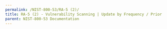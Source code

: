 ```yaml
---
permalink: /NIST-800-53/RA-5 (2)/
title: RA-5 (2) - Vulnerability Scanning | Update by Frequency / Prior to New Scan / When Identified
parent: NIST-800-53 Documentation
---
```

